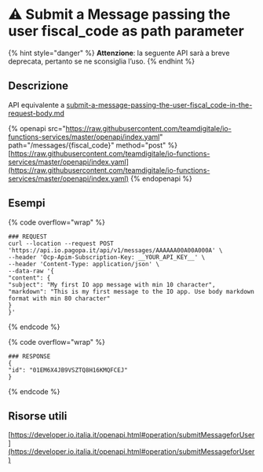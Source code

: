 # ⚠️ Submit a Message passing the user fiscal\_code as path parameter

{% hint style="danger" %}
**Attenzione**: la seguente API sarà a breve deprecata, pertanto se ne sconsiglia l’uso.
{% endhint %}

## Descrizione

API equivalente a [submit-a-message-passing-the-user-fiscal\_code-in-the-request-body.md](submit-a-message-passing-the-user-fiscal_code-in-the-request-body.md "mention")

{% openapi src="https://raw.githubusercontent.com/teamdigitale/io-functions-services/master/openapi/index.yaml" path="/messages/{fiscal_code}" method="post" %}
[https://raw.githubusercontent.com/teamdigitale/io-functions-services/master/openapi/index.yaml](https://raw.githubusercontent.com/teamdigitale/io-functions-services/master/openapi/index.yaml)
{% endopenapi %}

## Esempi

{% code overflow="wrap" %}
```shell
### REQUEST
curl --location --request POST 'https://api.io.pagopa.it/api/v1/messages/AAAAAA00A00A000A' \
--header 'Ocp-Apim-Subscription-Key: __YOUR_API_KEY__' \
--header 'Content-Type: application/json' \
--data-raw '{
"content": {
"subject": "My first IO app message with min 10 character",
"markdown": "This is my first message to the IO app. Use body markdown format with min 80 character"
}
}'
```
{% endcode %}

{% code overflow="wrap" %}
```shell
### RESPONSE
{
"id": "01EM6X4JB9VSZTQ8H16KMQFCEJ"
}
```
{% endcode %}

## Risorse utili

[https://developer.io.italia.it/openapi.html#operation/submitMessageforUser](https://developer.io.italia.it/openapi.html#operation/submitMessageforUser)
